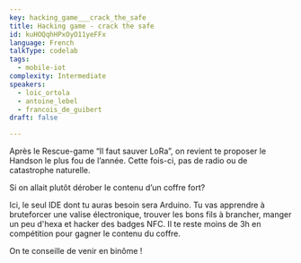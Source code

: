 ```yaml
---
key: hacking_game___crack_the_safe
title: Hacking game - crack the safe
id: kuHOQqhHPxOyO11yeFFx
language: French
talkType: codelab
tags:
  - mobile-iot
complexity: Intermediate
speakers:
  - loic_ortola
  - antoine_lebel
  - francois_de_guibert
draft: false

---
```


Après le Rescue-game “Il faut sauver LoRa”, on revient te proposer le Handson le plus fou de l’année. Cette fois-ci, pas de radio ou de catastrophe naturelle. 

Si on allait plutôt dérober le contenu d’un coffre fort?

Ici, le seul IDE dont tu auras besoin sera Arduino. Tu vas apprendre à bruteforcer une valise électronique, trouver les bons fils à brancher, manger un peu d'hexa et hacker des badges NFC. Il te reste moins de 3h en compétition pour gagner le contenu du coffre. 

On te conseille de venir en binôme !
